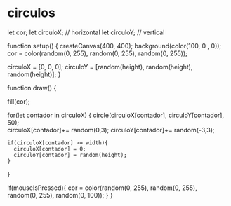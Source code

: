 # circulos


let cor;
let circuloX; // horizontal
let circuloY; // vertical

function setup() {
  createCanvas(400, 400);
  background(color(100, 0 , 0));
  cor = color(random(0, 255), random(0, 255), random(0, 255));
  
  circuloX = [0, 0, 0];
  circuloY = [random(height), random(height), random(height)];
}

function draw() {
  
  fill(cor);
  
  for(let contador in circuloX) {
    circle(circuloX[contador], circuloY[contador], 50);    
    circuloX[contador]+= random(0,3);
    circuloY[contador]+= random(-3,3); 
    
    if(circuloX[contador] >= width){
      circuloX[contador] = 0;
      circuloY[contador] = random(height);
    }
  }
  
  if(mouseIsPressed){
    cor = color(random(0, 255), random(0, 255), random(0, 255), random(0, 100));
  }
}

